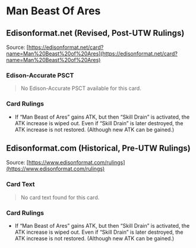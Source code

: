 # Man Beast Of Ares

## Edisonformat.net (Revised, Post-UTW Rulings)

Source: [https://edisonformat.net/card?name=Man%20Beast%20of%20Ares](https://edisonformat.net/card?name=Man%20Beast%20of%20Ares)

### Edison-Accurate PSCT

> No Edison-Accurate PSCT available for this card.

### Card Rulings

*   If “Man Beast of Ares” gains ATK, but then “Skill Drain” is activated, the ATK increase is wiped out. Even if “Skill Drain” is later destroyed, the ATK increase is not restored. (Although new ATK can be gained.)


## Edisonformat.com (Historical, Pre-UTW Rulings)

Source: [https://www.edisonformat.com/rulings](https://www.edisonformat.com/rulings)

### Card Text

> No card text found for this card.

### Card Rulings

*   If “Man Beast of Ares” gains ATK, but then “Skill Drain” is activated, the ATK increase is wiped out. Even if “Skill Drain” is later destroyed, the ATK increase is not restored. (Although new ATK can be gained.)


